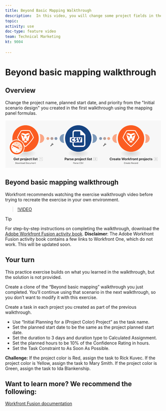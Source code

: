 ```yaml
---
title: Beyond Basic Mapping Walkthrough
description:  In this video, you will change some project fields in the scenario you created previously using the mapping panel formulas in [!DNL Adobe Workfront Fusion].
topic: 
activity: use
doc-type: feature video
team: Technical Marketing
kt: 9004 

---
```

# Beyond basic mapping walkthrough

## Overview

Change the project name, planned start date, and priority from the "Initial scenario design" you created in the first walkthrough using the mapping panel formulas. 

![An image of the Fusion scenario](assets/understand-the-basics-1.png)

## Beyond basic mapping walkthrough

Workfront recommends watching the exercise walkthrough video before trying to recreate the exercise in your own environment. 

>[!VIDEO](https://video.tv.adobe.com/v/335264/?quality=12)

>[!TIP]
>
>For step-by-step instructions on completing the walkthrough, download the [Adobe Workfront Fusion activity book](/help/assets/adobe-workfront-fusion-activity-book.pdf). **Disclaimer**: The Adobe Workfront Fusion activity book contains a few links to Workfront One, which do not work. This will be updated soon.

## Your turn

This practice exercise builds on what you learned in the walkthrough, but the solution is not provided.

Create a clone of the “Beyond basic mapping” walkthrough you just completed. You’ll continue using that scenario in the next walkthrough, so you don’t want to modify it with this exercise.

Create a task in each project you created as part of the previous walkthrough.

* Use “Initial Planning for a (Project Color) Project” as the task name.
* Set the planned start date to be the same as the project planned start date.
* Set the duration to 3 days and duration type to Calculated Assignment.
* Set the planned hours to be 10% of the Confidence Rating in hours.
* Set the Task Constraint to As Soon As Possible.

**Challenge:** If the project color is Red, assign the task to Rick Kuvec. If the project color is Yellow, assign the task to Mary Smith. If the project color is Green, assign the task to Ida Blankenship. 

## Want to learn more? We recommend the following:

[Workfront Fusion documentation](https://experienceleague.adobe.com/docs/workfront/using/adobe-workfront-fusion/workfront-fusion-2.html?lang=en)
